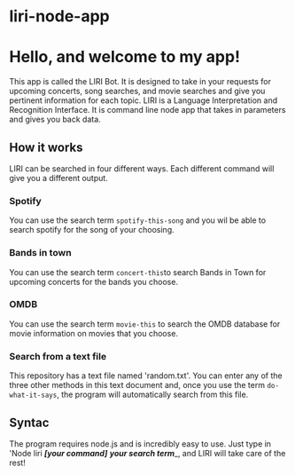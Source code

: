 # liri-node-app

# Hello, and welcome to my app!

This app is called the LIRI Bot. It is designed to take in your requests for upcoming concerts, song searches, and movie searches and give you pertinent information for each topic. LIRI is a Language Interpretation and Recognition Interface. It is  command line node app that takes in parameters and gives you back data.

## How it works

LIRI can be searched in four different ways. Each different command will give you a different output.

### Spotify

You can use the search term `spotify-this-song` and you wil be able to search spotify for the song of your choosing. 

### Bands in town

You can use the search term `concert-this`to search Bands in Town for upcoming concerts for the bands you choose.

### OMDB    

You can use the search term `movie-this` to search the OMDB database for movie information on movies that you choose.

### Search from a text file

This repository has a text file named 'random.txt'. You can enter any of the three other methods in this text document and, once you use the term `do-what-it-says`, the program will automatically search from this file.

## Syntac

The program requires node.js and is incredibly easy to use. Just type in 'Node liri ___[your command]___  ___your search term____, and LIRI will take care of the rest!